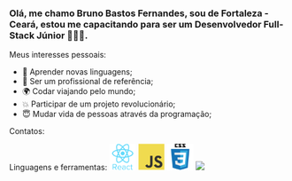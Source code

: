 ### Olá, me chamo Bruno Bastos Fernandes, sou de Fortaleza - Ceará, estou me capacitando para ser um Desenvolvedor Full-Stack Júnior 👨🏽‍💼.

Meus interesses pessoais: 
- 🔭 Aprender novas linguagens;
- 👯 Ser um profissional de referência;
- :earth_africa: Codar viajando pelo mundo;
- :boom: Participar de um projeto revolucionário;
- :innocent: Mudar vida de pessoas através da programação;

Contatos:



Linguagens e ferramentas: 
<img src="https://raw.githubusercontent.com/devicons/devicon/master/icons/react/react-original-wordmark.svg" width="48">
<img src="https://raw.githubusercontent.com/devicons/devicon/master/icons/javascript/javascript-original.svg" width="48">
<img src="https://raw.githubusercontent.com/devicons/devicon/master/icons/css3/css3-original-wordmark.svg" width="48">
<img src="hhttps://raw.githubusercontent.com/devicons/devicon/master/icons/html5/html5-original-wordmark.svg" width="48">

<!--
**brunobastosfer/brunobastosfer** is a ✨ _special_ ✨ repository because its `README.md` (this file) appears on your GitHub profile.

Here are some ideas to get you started:
<img src="/docs/logo.png" alt="My cool logo"/>
<img src="/docs/logo.png" alt="My cool logo"/>
<img src="/docs/logo.png" alt="My cool logo"/>
<img src="/docs/logo.png" alt="My cool logo"/>

- 🔭 
- 🌱 I’m currently learning ...
- 👯 I’m looking to collaborate on ...
- 🤔 I’m looking for help with ...
- 💬 Ask me about ...
- 📫 How to reach me: ...
- 😄 Pronouns: ...
- ⚡ Fun fact: ...
-->
